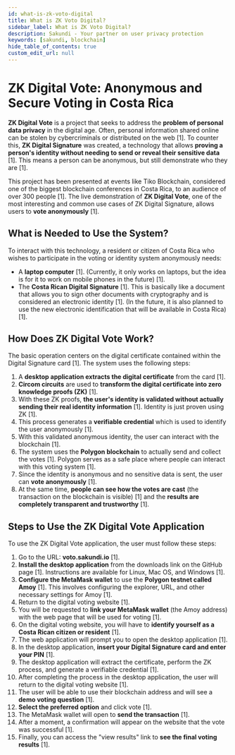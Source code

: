 ```yaml
---
id: what-is-zk-voto-digital
title: What is ZK Voto Digital?
sidebar_label: What is ZK Voto Digital?
description: Sakundi - Your partner on user privacy protection
keywords: [sakundi, blockchain]
hide_table_of_contents: true
custom_edit_url: null
---
```


# ZK Digital Vote: Anonymous and Secure Voting in Costa Rica

**ZK Digital Vote** is a project that seeks to address the **problem of personal data privacy** in the digital age. Often, personal information shared online can be stolen by cybercriminals or distributed on the web [1]. To counter this, **ZK Digital Signature** was created, a technology that allows **proving a person's identity without needing to send or reveal their sensitive data** [1]. This means a person can be anonymous, but still demonstrate who they are [1].

This project has been presented at events like Tiko Blockchain, considered one of the biggest blockchain conferences in Costa Rica, to an audience of over 300 people [1]. The live demonstration of **ZK Digital Vote**, one of the most interesting and common use cases of ZK Digital Signature, allows users to **vote anonymously** [1].

## What is Needed to Use the System?

To interact with this technology, a resident or citizen of Costa Rica who wishes to participate in the voting or identity system anonymously needs:

*   A **laptop computer** [1]. (Currently, it only works on laptops, but the idea is for it to work on mobile phones in the future) [1].
*   The **Costa Rican Digital Signature** [1]. This is basically like a document that allows you to sign other documents with cryptography and is considered an electronic identity [1]. (In the future, it is also planned to use the new electronic identification that will be available in Costa Rica) [1].

## How Does ZK Digital Vote Work?

The basic operation centers on the digital certificate contained within the Digital Signature card [1]. The system uses the following steps:

1.  A **desktop application extracts the digital certificate** from the card [1].
2.  **Circom circuits** are used to **transform the digital certificate into zero knowledge proofs (ZK)** [1].
3.  With these ZK proofs, **the user's identity is validated without actually sending their real identity information** [1]. Identity is just proven using ZK [1].
4.  This process generates a **verifiable credential** which is used to identify the user anonymously [1].
5.  With this validated anonymous identity, the user can interact with the blockchain [1].
6.  The system uses the **Polygon blockchain** to actually send and collect the votes [1]. Polygon serves as a safe place where people can interact with this voting system [1].
7.  Since the identity is anonymous and no sensitive data is sent, the user can **vote anonymously** [1].
8.  At the same time, **people can see how the votes are cast** (the transaction on the blockchain is visible) [1] and the **results are completely transparent and trustworthy** [1].

## Steps to Use the ZK Digital Vote Application

To use the ZK Digital Vote application, the user must follow these steps:

1.  Go to the URL: **voto.sakundi.io** [1].
2.  **Install the desktop application** from the downloads link on the GitHub page [1]. Instructions are available for Linux, Mac OS, and Windows [1].
3.  **Configure the MetaMask wallet** to use the **Polygon testnet called Amoy** [1]. This involves configuring the explorer, URL, and other necessary settings for Amoy [1].
4.  Return to the digital voting website [1].
5.  You will be requested to **link your MetaMask wallet** (the Amoy address) with the web page that will be used for voting [1].
6.  On the digital voting website, you will have to **identify yourself as a Costa Rican citizen or resident** [1].
7.  The web application will prompt you to open the desktop application [1].
8.  In the desktop application, **insert your Digital Signature card and enter your PIN** [1].
9.  The desktop application will extract the certificate, perform the ZK process, and generate a verifiable credential [1].
10. After completing the process in the desktop application, the user will return to the digital voting website [1].
11. The user will be able to use their blockchain address and will see a **demo voting question** [1].
12. **Select the preferred option** and click vote [1].
13. The MetaMask wallet will open to **send the transaction** [1].
14. After a moment, a confirmation will appear on the website that the vote was successful [1].
15. Finally, you can access the "view results" link to **see the final voting results** [1].